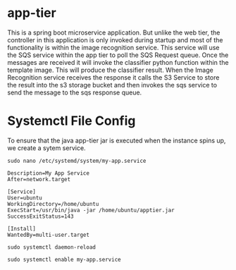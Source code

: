 # app-tier
This is a spring boot microservice application. But unlike the web tier, the controller in this application is only invoked during startup and most of the functionality is within the image recognition service. This service will use the SQS service within the app tier to poll the SQS Request queue. Once the messages are received it will invoke the classifier python function within the template image. This will produce the classifier result. When the Image Recognition service receives the response it calls the S3 Service to store the result into the s3 storage bucket and then invokes the sqs service to send the message to the sqs response queue.

# Systemctl File Config
To ensure that the java app-tier jar is executed when the instance spins up, we create a sytem service.
```
sudo nano /etc/systemd/system/my-app.service
```

```[Unit]
Description=My App Service
After=network.target

[Service]
User=ubuntu
WorkingDirectory=/home/ubuntu
ExecStart=/usr/bin/java -jar /home/ubuntu/apptier.jar
SuccessExitStatus=143

[Install]
WantedBy=multi-user.target
```

```
sudo systemctl daemon-reload
```

```
sudo systemctl enable my-app.service
```
